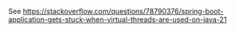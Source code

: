 See https://stackoverflow.com/questions/78790376/spring-boot-application-gets-stuck-when-virtual-threads-are-used-on-java-21
